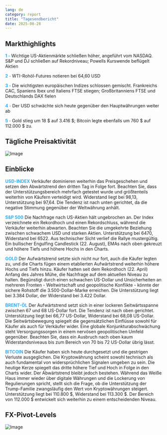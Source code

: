 ```yaml
---
lang: de
category: report
title: "Tagesendbericht"
date: 2025-08-28
---
```



<h2>Markthighlights</h2>
<strong style="color: #2caef7;">1 - </strong> Wichtige US-Aktienmärkte schließen höher, angeführt vom NASDAQ. S&P und DJ schließen auf Rekordniveau; Powells Kurswende beflügelt Aktien

<strong style="color: #2caef7;">2 - </strong> WTI-Rohöl-Futures notieren bei 64,60 USD

<strong style="color: #2caef7;">3 - </strong> Die wichtigsten europäischen Indizes schlossen gemischt. Frankreichs CAC, Spaniens Ibex und Italiens FTSE stiegen; Großbritanniens FTSE und Deutschlands DAX fielen

<strong style="color: #2caef7;">4 - </strong> Der USD schwächte sich heute gegenüber den Hauptwährungen weiter ab

<strong style="color: #2caef7;">5 - </strong> Gold stieg um 18 $ auf 3.416 $; Bitcoin legte ebenfalls um 760 $ auf 112.000 $ zu.




<h2>Tägliche Preisaktivität</h2>
<img src="https://markleighedu.github.io/img/Aug-2025/28-Aug-2025/price.jpg" alt="Image"/>

<h2>Einblicke</h2>
<strong style="color: #2caef7;">USD-INDEX</strong> Verkäufer dominieren weiterhin das Preisgeschehen und setzen den Abwärtstrend den dritten Tag in Folge fort. Beachten Sie, dass der Unterstützungsbereich mehrfach getestet wurde und größtenteils weiterhin von Käufern verteidigt wird. Widerstand liegt bei 98,13, Unterstützung bei 97,64. Die Tendenz ist nach unten gerichtet, da die negative Stimmung gegenüber der Weltwährung anhält.

<strong style="color: #2caef7;">S&P 500</strong> Die Nachfrage nach US-Aktien hält ungebrochen an. Der Index verzeichnete ein Rekordhoch und einen Rekordschluss, während die Verkäufer weiterhin abwarten. Beachten Sie die umgekehrte Beziehung zwischen schwachem USD und starken Aktien. Unterstützung bei 6470, Widerstand bei 6522. Aus technischer Sicht verlief die Rallye mustergültig. Ein bullischer Engulfing Candlestick (22. August), EMAs nach oben gekreuzt und höhere Tiefs und höhere Hochs in den Charts.

<strong style="color: #2caef7;">GOLD</strong> Der Aufwärtstrend setzte sich nicht nur fort, auch die Käufer legten zu, und die Charts fügen einem etablierten Aufwärtstrend weiterhin höhere Hochs und Tiefs hinzu. Käufer hatten seit dem Rekordhoch (22. April) Anfang des Jahres Mühe, die Nachfrage auf dem aktuellen Niveau zu halten. Begünstigt durch einen schwachen US-Dollar und Unsicherheiten an mehreren Fronten - Weltwirtschaft und geopolitische Konflikte - könnte der sichere Rohstoff die 3.500-Dollar-Marke erreichen. Die Unterstützung liegt bei 3.384 Dollar, der Widerstand bei 3.422 Dollar.

<strong style="color: #2caef7;">BRENT-ÖL</strong> Der Aufwärtstrend setzt sich in einer lockeren Seitwärtsspanne zwischen 67 und 68 US-Dollar fort. Die Tendenz ist nach oben gerichtet. Unterstützung liegt bei 66,77 US-Dollar, Widerstand bei 68,08 US-Dollar. Die Seitwärtsbewegung spiegelt die gegensätzlichen Einflüsse sowohl für Käufer als auch für Verkäufer wider. Eine globale Konjunkturabschwächung steht Versorgungssorgen in einem nervösen geopolitischen Umfeld gegenüber. Beachten Sie, dass ein Ausbruch nach oben kaum Widerstandsniveaus bis zum Bereich von 70 bis 72 US-Dollar übrig lässt.

<strong style="color: #2caef7;">BITCOIN</strong> Die Käufer haben sich heute durchgesetzt und die gestrigen Verluste ausgeglichen. Die Kryptowährung scheint sowohl technisch als auch fundamental von widersprüchlichen Signalen umgeben zu sein. Die heutige Kerze spiegelt das dritte höhere Tief und Hoch in Folge in den Charts wider. Der Abwärtstrend bleibt jedoch bestehen. Während das Weiße Haus immer wieder über digitale Währungen und die Lockerung von Regulierungen spricht, stellt sich die Frage, ob die Unterstützung der Trump-Familie zwangsläufig den Wert von Kryptowährungen steigert. Unterstützung liegt bei 110.800 $, Widerstand bei 113.300 $. Der Bereich von 112.000 $ entwickelt sich weiterhin zu einem entscheidenden Niveau.



<h2>FX-Pivot-Levels</h2>
<img src="https://markleighedu.github.io/img/Aug-2025/28-Aug-2025/pivot.jpg" alt="Image"/>